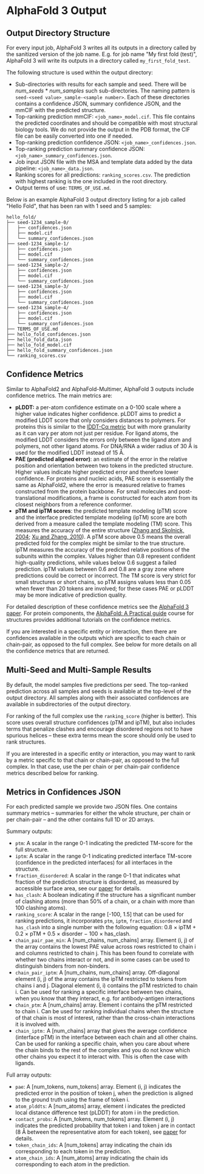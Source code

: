 # AlphaFold 3 Output

## Output Directory Structure

For every input job, AlphaFold 3 writes all its outputs in a directory called by
the sanitized version of the job name. E.g. for job name "My first fold (test)",
AlphaFold 3 will write its outputs in a directory called `my_first_fold_test`.

The following structure is used within the output directory:

*   Sub-directories with results for each sample and seed. There will be
    *num\_seeds* \* *num\_samples* such sub-directories. The naming pattern is
    `seed-<seed value>_sample-<sample number>`. Each of these directories
    contains a confidence JSON, summary confidence JSON, and the mmCIF with the
    predicted structure.
*   Top-ranking prediction mmCIF: `<job_name>_model.cif`. This file contains the
    predicted coordinates and should be compatible with most structural biology
    tools. We do not provide the output in the PDB format, the CIF file can be
    easily converted into one if needed.
*   Top-ranking prediction confidence JSON: `<job_name>_confidences.json`.
*   Top-ranking prediction summary confidence JSON:
    `<job_name>_summary_confidences.json`.
*   Job input JSON file with the MSA and template data added by the data
    pipeline: `<job_name>_data.json`.
*   Ranking scores for all predictions: `ranking_scores.csv`. The prediction
    with highest ranking is the one included in the root directory.
*   Output terms of use: `TERMS_OF_USE.md`.

Below is an example AlphaFold 3 output directory listing for a job called
"Hello Fold", that has been ran with 1 seed and 5 samples:

```text
hello_fold/
├── seed-1234_sample-0/
│   ├── confidences.json
│   ├── model.cif
│   └── summary_confidences.json
├── seed-1234_sample-1/
│   ├── confidences.json
│   ├── model.cif
│   └── summary_confidences.json
├── seed-1234_sample-2/
│   ├── confidences.json
│   ├── model.cif
│   └── summary_confidences.json
├── seed-1234_sample-3/
│   ├── confidences.json
│   ├── model.cif
│   └── summary_confidences.json
├── seed-1234_sample-4/
│   ├── confidences.json
│   ├── model.cif
│   └── summary_confidences.json
├── TERMS_OF_USE.md
├── hello_fold_confidences.json
├── hello_fold_data.json
├── hello_fold_model.cif
├── hello_fold_summary_confidences.json
└── ranking_scores.csv
```

## Confidence Metrics

Similar to AlphaFold2 and AlphaFold-Multimer, AlphaFold 3 outputs include
confidence metrics. The main metrics are:

*   **pLDDT:** a per-atom confidence estimate on a 0-100 scale where a higher
    value indicates higher confidence. pLDDT aims to predict a modified LDDT
    score that only considers distances to polymers. For proteins this is
    similar to the
    [lDDT-Cα metric](https://www.ncbi.nlm.nih.gov/pmc/articles/PMC3799472/) but
    with more granularity as it can vary per atom not just per residue. For
    ligand atoms, the modified LDDT considers the errors only between the ligand
    atom and polymers, not other ligand atoms. For DNA/RNA a wider radius of 30
    Å is used for the modified LDDT instead of 15 Å.
*   **PAE (predicted aligned error)**: an estimate of the error in the relative
    position and orientation between two tokens in the predicted structure.
    Higher values indicate higher predicted error and therefore lower
    confidence. For proteins and nucleic acids, PAE score is essentially the
    same as AlphaFold2, where the error is measured relative to frames
    constructed from the protein backbone. For small molecules and
    post-translational modifications, a frame is constructed for each atom from
    its closest neighbors from a reference conformer.
*   **pTM and ipTM scores**: the predicted template modeling (pTM) score and the
    interface predicted template modeling (ipTM) score are both derived from a
    measure called the template modeling (TM) score. This measures the accuracy
    of the entire structure
    ([Zhang and Skolnick, 2004](https://doi.org/10.1002/prot.20264);
    [Xu and Zhang, 2010](https://doi.org/10.1093/bioinformatics/btq066)). A pTM
    score above 0.5 means the overall predicted fold for the complex might be
    similar to the true structure. ipTM measures the accuracy of the predicted
    relative positions of the subunits within the complex. Values higher than
    0.8 represent confident high-quality predictions, while values below 0.6
    suggest a failed prediction. ipTM values between 0.6 and 0.8 are a gray zone
    where predictions could be correct or incorrect. The TM score is very strict
    for small structures or short chains, so pTM assigns values less than 0.05
    when fewer than 20 tokens are involved; for these cases PAE or pLDDT may be
    more indicative of prediction quality.

For detailed description of these confidence metrics see the
[AlphaFold 3 paper](https://www.nature.com/articles/s41586-024-07487-w). For
protein components, the
[AlphaFold: A Practical guide](https://www.ebi.ac.uk/training/online/courses/alphafold/inputs-and-outputs/evaluating-alphafolds-predicted-structures-using-confidence-scores/)
course for structures provides additional tutorials on the confidence metrics.

If you are interested in a specific entity or interaction, then there are
confidences available in the outputs which are specific to each chain or
chain-pair, as opposed to the full complex. See below for more details on all
the confidence metrics that are returned.

## Multi-Seed and Multi-Sample Results

By default, the model samples five predictions per seed. The top-ranked
prediction across all samples and seeds is available at the top-level of the
output directory. All samples along with their associated confidences are
available in subdirectories of the output directory.

For ranking of the full complex use the `ranking_score` (higher is better). This
score uses overall structure confidences (pTM and ipTM), but also includes terms
that penalize clashes and encourage disordered regions not to have spurious
helices – these extra terms mean the score should only be used to rank
structures.

If you are interested in a specific entity or interaction, you may want to rank
by a metric specific to that chain or chain-pair, as opposed to the full
complex. In that case, use the per chain or per chain-pair confidence metrics
described below for ranking.

## Metrics in Confidences JSON

For each predicted sample we provide two JSON files. One contains summary
metrics – summaries for either the whole structure, per chain or per chain-pair
– and the other contains full 1D or 2D arrays.

Summary outputs:

*   `ptm`: A scalar in the range 0-1 indicating the predicted TM-score for the
    full structure.
*   `iptm`: A scalar in the range 0-1 indicating predicted interface TM-score
    (confidence in the predicted interfaces) for all interfaces in the
    structure.
*   `fraction_disordered`: A scalar in the range 0-1 that indicates what
    fraction of the prediction structure is disordered, as measured by
    accessible surface area, see our
    [paper](https://www.nature.com/articles/s41586-024-07487-w) for details.
*   `has_clash`: A boolean indicating if the structure has a significant number
    of clashing atoms (more than 50% of a chain, or a chain with more than 100
    clashing atoms).
*   `ranking_score`: A scalar in the range \[-100, 1.5\] that can be used for
    ranking predictions, it incorporates `ptm`, `iptm`, `fraction_disordered`
    and `has_clash` into a single number with the following equation: 0.8 × ipTM
    \+ 0.2 × pTM \+ 0.5 × disorder − 100 × has_clash.
*   `chain_pair_pae_min`: A \[num_chains, num_chains\] array. Element (i, j) of
    the array contains the lowest PAE value across rows restricted to chain i
    and columns restricted to chain j. This has been found to correlate with
    whether two chains interact or not, and in some cases can be used to
    distinguish binders from non-binders.
*   `chain_pair_iptm`: A \[num_chains, num_chains\] array. Off-diagonal element
    (i, j) of the array contains the ipTM restricted to tokens from chains i and
    j. Diagonal element (i, i) contains the pTM restricted to chain i. Can be
    used for ranking a specific interface between two chains, when you know that
    they interact, e.g. for antibody-antigen interactions
*   `chain_ptm`: A \[num_chains\] array. Element i contains the pTM restricted
    to chain i. Can be used for ranking individual chains when the structure of
    that chain is most of interest, rather than the cross-chain interactions it
    is involved with.
*   `chain_iptm:` A \[num_chains\] array that gives the average confidence
    (interface pTM) in the interface between each chain and all other chains.
    Can be used for ranking a specific chain, when you care about where the
    chain binds to the rest of the complex and you do not know which other
    chains you expect it to interact with. This is often the case with ligands.

Full array outputs:

*   `pae`: A \[num\_tokens, num\_tokens\] array. Element (i, j) indicates the
    predicted error in the position of token j, when the prediction is aligned
    to the ground truth using the frame of token i.
*   `atom_plddts`: A \[num_atoms\] array, element i indicates the predicted
    local distance difference test (pLDDT) for atom i in the prediction.
*   `contact_probs`: A \[num_tokens, num_tokens\] array. Element (i, j)
    indicates the predicted probability that token i and token j are in contact
    (8 Å between the representative atom for each token), see
    [paper](https://www.nature.com/articles/s41586-024-07487-w) for details.
*   `token_chain_ids`: A \[num_tokens\] array indicating the chain ids
    corresponding to each token in the prediction.
*   `atom_chain_ids`: A \[num_atoms\] array indicating the chain ids
    corresponding to each atom in the prediction.
